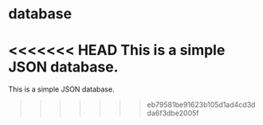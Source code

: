 database
========
<<<<<<< HEAD
This is a simple JSON database.
=======
This is a simple JSON database.
>>>>>>> eb79581be91623b105d1ad4cd3dda6f3dbe2005f
